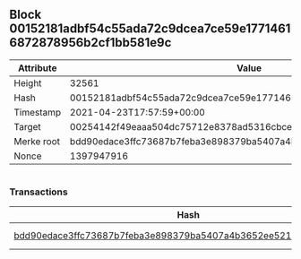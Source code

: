 ## Block 00152181adbf54c55ada72c9dcea7ce59e17714616872878956b2cf1bb581e9c

Attribute | Value
--- | ---
Height | 32561
Hash | 00152181adbf54c55ada72c9dcea7ce59e17714616872878956b2cf1bb581e9c
Timestamp | 2021-04-23T17:57:59+00:00
Target | 00254142f49eaaa504dc75712e8378ad5316cbcead634704b3734b6271167cc4
Merke root | bdd90edace3ffc73687b7feba3e898379ba5407a4b3652ee521edc3987f77401
Nonce | 1397947916

```

```

### Transactions

Hash | Amount
--- | ---
[bdd90edace3ffc73687b7feba3e898379ba5407a4b3652ee521edc3987f77401](bdd90edace3ffc73687b7feba3e898379ba5407a4b3652ee521edc3987f77401.md) | 10.00000000 SKEPTI 
